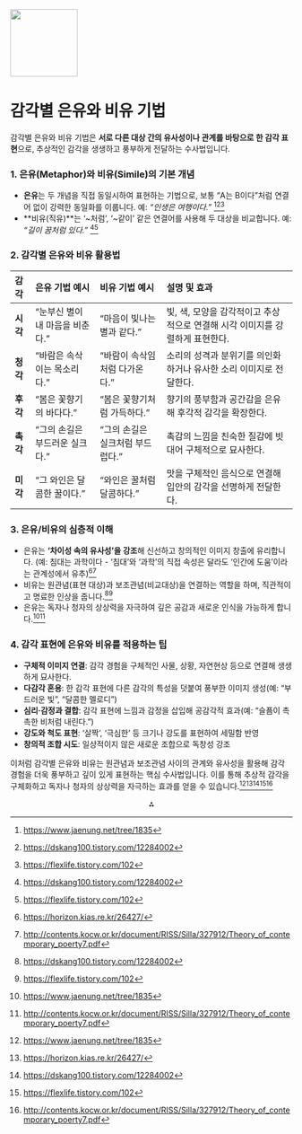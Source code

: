 <img src="https://r2cdn.perplexity.ai/pplx-full-logo-primary-dark%402x.png" class="logo" width="120"/>

# 감각별 은유와 비유 기법

감각별 은유와 비유 기법은 **서로 다른 대상 간의 유사성이나 관계를 바탕으로 한 감각 표현**으로, 추상적인 감각을 생생하고 풍부하게 전달하는 수사법입니다.

### 1. 은유(Metaphor)와 비유(Simile)의 기본 개념

- **은유**는 두 개념을 직접 동일시하여 표현하는 기법으로, 보통 “A는 B이다”처럼 연결어 없이 강력한 동일화를 이룹니다. 예: *“인생은 여행이다.”* [^1][^3][^4]
- **비유(직유)**는 ‘~처럼’, ‘~같이’ 같은 연결어를 사용해 두 대상을 비교합니다. 예: *“길이 꿈처럼 있다.”* [^3][^4]


### 2. 감각별 은유와 비유 활용법

| 감각 | 은유 기법 예시 | 비유 기법 예시 | 설명 및 효과 |
| :-- | :-- | :-- | :-- |
| **시각** | “눈부신 별이 내 마음을 비춘다.” | “마음이 빛나는 별과 같다.” | 빛, 색, 모양을 감각적이고 추상적으로 연결해 시각 이미지를 강렬하게 표현한다. |
| **청각** | “바람은 속삭이는 목소리다.” | “바람이 속삭임처럼 다가온다.” | 소리의 성격과 분위기를 의인화하거나 유사한 소리 이미지로 전달한다. |
| **후각** | “봄은 꽃향기의 바다다.” | “봄은 꽃향기처럼 가득하다.” | 향기의 풍부함과 공간감을 은유해 후각적 감각을 확장한다. |
| **촉각** | “그의 손길은 부드러운 실크다.” | “그의 손길은 실크처럼 부드럽다.” | 촉감의 느낌을 친숙한 질감에 빗대어 구체적으로 묘사한다. |
| **미각** | “그 와인은 달콤한 꿀이다.” | “와인은 꿀처럼 달콤하다.” | 맛을 구체적인 음식으로 연결해 입안의 감각을 선명하게 전달한다. |

### 3. 은유/비유의 심층적 이해

- 은유는 **‘차이성 속의 유사성’을 강조**해 신선하고 창의적인 이미지 창출에 유리합니다. (예: 침대는 과학이다 - ‘침대’와 ‘과학’의 직접 속성은 달라도 ‘인간에 도움’이라는 관계성에서 유추)[^2][^5]
- 비유는 원관념(표현 대상)과 보조관념(비교대상)을 연결하는 역할을 하며, 직관적이고 명료한 인상을 줍니다.[^3][^4]
- 은유는 독자나 청자의 상상력을 자극하여 깊은 공감과 새로운 인식을 가능하게 합니다.[^1][^5]


### 4. 감각 표현에 은유와 비유를 적용하는 팁

- **구체적 이미지 연결**: 감각 경험을 구체적인 사물, 상황, 자연현상 등으로 연결해 생생하게 묘사한다.
- **다감각 혼용**: 한 감각 표현에 다른 감각의 특성을 덧붙여 풍부한 이미지 생성(예: “부드러운 빛”, “달콤한 멜로디”)
- **심리·감정과 결합**: 감각 표현에 느낌과 감정을 삽입해 공감각적 효과(예: “슬픔이 촉촉한 비처럼 내린다.”)
- **강도와 척도 표현**: ‘살짝’, ‘극심한’ 등 크기나 강도를 표현하여 세밀함 반영
- **창의적 조합 시도**: 일상적이지 않은 새로운 조합으로 독창성 강조

이처럼 감각별 은유와 비유는 원관념과 보조관념 사이의 관계와 유사성을 활용해 감각 경험을 더욱 풍부하고 깊이 있게 표현하는 핵심 수사법입니다. 이를 통해 추상적 감각을 구체화하고 독자나 청자의 상상력을 자극하는 효과를 얻을 수 있습니다.[^1][^2][^3][^4][^5]

<div style="text-align: center">⁂</div>

[^1]: https://www.jaenung.net/tree/1835

[^2]: https://horizon.kias.re.kr/26427/

[^3]: https://dskang100.tistory.com/12284002

[^4]: https://flexlife.tistory.com/102

[^5]: http://contents.kocw.or.kr/document/RISS/Silla/327912/Theory_of_contemporary_poerty7.pdf

[^6]: https://www.youtube.com/watch?v=byIkd5fX9cw

[^7]: https://bansong-m.gne.go.kr/common/nttFileDownload.do?fileKey=ca68be95af8dc3c023e1aeb85f051e54

[^8]: https://www.korean.go.kr/nkview/nklife/2019_4/29_0402.pdf

